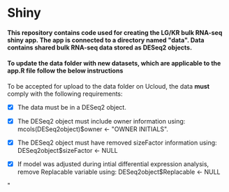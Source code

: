 # Shiny
#### This repository contains code used for creating the LG/KR bulk RNA-seq shiny app. The app is connected to a directory named "data". Data contains shared bulk RNA-seq data stored as DESeq2 objects.
#### To update the data folder with new datasets, which are applicable to the app.R file follow the below instructions


To be accepted for upload to the data folder on Ucloud, the data **must** comply with the following requirements:
  
- [x] The data must be in a DESeq2 object.

- [x] The DESeq2 object must include owner information using: mcols(DESeq2object)$owner <- "OWNER INITIALS".

- [x] The DESeq2 object must have removed sizeFactor information using: DESeq2object$sizeFactor <- NULL 

- [x] If model was adjusted during intial differential expression analysis, remove Replacable variable using: DESeq2object$Replacable <- NULL


"[](https://tenor.com/view/spiderman-responsibility-gif-4589950)
